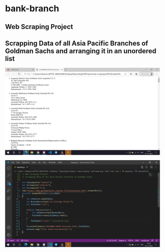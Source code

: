 # bank-branch

## Web Scraping Project
## Scrapping Data of all Asia Pacific Branches of Goldman Sachs and arranging it in an unordered list

![screenshot](https://raw.githubusercontent.com/utkzas/bank-branch/main/Screenshot%20(898).png)

![s](https://github.com/utkzas/bank-branch/blob/main/Screenshot%20(900).png)
